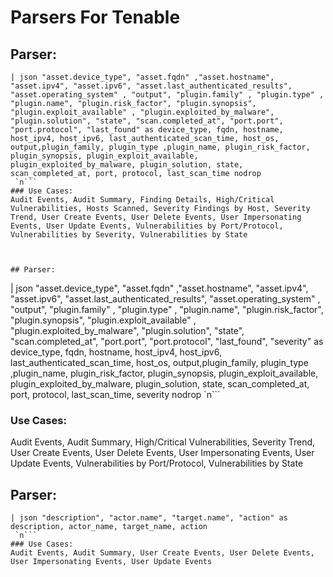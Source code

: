 # Parsers For Tenable

## Parser:
```
| json "asset.device_type", "asset.fqdn" ,"asset.hostname", "asset.ipv4", "asset.ipv6", "asset.last_authenticated_results", "asset.operating_system" , "output", "plugin.family" , "plugin.type" , "plugin.name", "plugin.risk_factor", "plugin.synopsis", "plugin.exploit_available" , "plugin.exploited_by_malware", "plugin.solution", "state", "scan.completed_at", "port.port", "port.protocol", "last_found" as device_type, fqdn, hostname, host_ipv4, host_ipv6, last_authenticated_scan_time, host_os, output,plugin_family, plugin_type ,plugin_name, plugin_risk_factor, plugin_synopsis, plugin_exploit_available, plugin_exploited_by_malware, plugin_solution, state, scan_completed_at, port, protocol, last_scan_time nodrop
 `n```
### Use Cases:
Audit Events, Audit Summary, Finding Details, High/Critical Vulnerabilities, Hosts Scanned, Severity Findings by Host, Severity Trend, User Create Events, User Delete Events, User Impersonating Events, User Update Events, Vulnerabilities by Port/Protocol, Vulnerabilities by Severity, Vulnerabilities by State



## Parser:
```
| json "asset.device_type", "asset.fqdn" ,"asset.hostname", "asset.ipv4", "asset.ipv6", "asset.last_authenticated_results", "asset.operating_system" , "output", "plugin.family" , "plugin.type" , "plugin.name", "plugin.risk_factor", "plugin.synopsis", "plugin.exploit_available" , "plugin.exploited_by_malware", "plugin.solution", "state", "scan.completed_at", "port.port", "port.protocol", "last_found",  "severity" as device_type, fqdn, hostname, host_ipv4, host_ipv6, last_authenticated_scan_time, host_os, output,plugin_family, plugin_type ,plugin_name, plugin_risk_factor, plugin_synopsis, plugin_exploit_available, plugin_exploited_by_malware, plugin_solution, state, scan_completed_at, port, protocol, last_scan_time, severity nodrop
 `n```
### Use Cases:
Audit Events, Audit Summary, High/Critical Vulnerabilities, Severity Trend, User Create Events, User Delete Events, User Impersonating Events, User Update Events, Vulnerabilities by Port/Protocol, Vulnerabilities by State



## Parser:
```
| json "description", "actor.name", "target.name", "action" as description, actor_name, target_name, action
 `n```
### Use Cases:
Audit Events, Audit Summary, User Create Events, User Delete Events, User Impersonating Events, User Update Events


